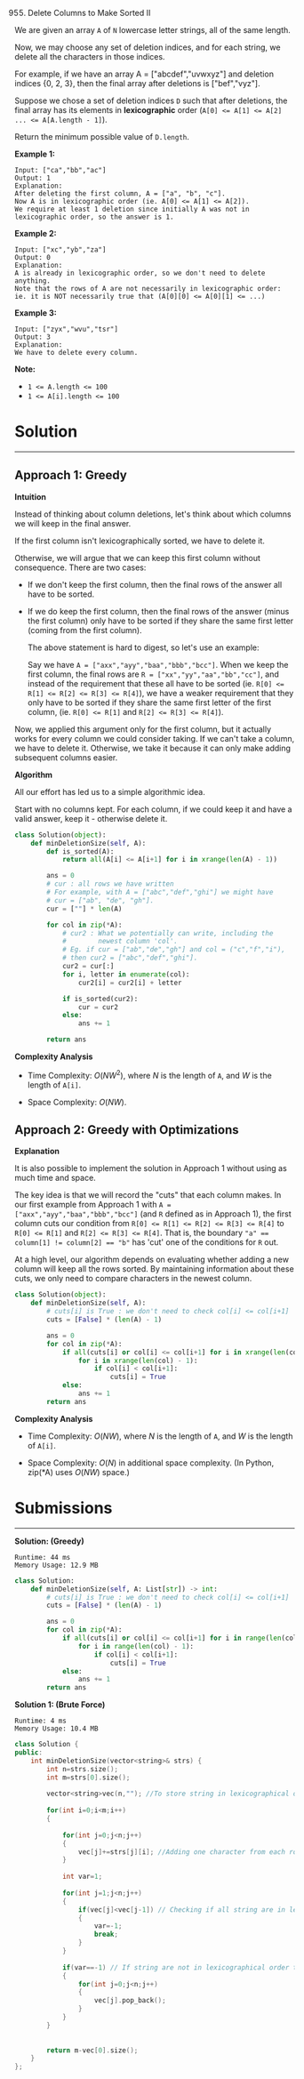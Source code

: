 955. Delete Columns to Make Sorted II

We are given an array `A` of `N` lowercase letter strings, all of the same length.

Now, we may choose any set of deletion indices, and for each string, we delete all the characters in those indices.

For example, if we have an array A = ["abcdef","uvwxyz"] and deletion indices {0, 2, 3}, then the final array after deletions is ["bef","vyz"].

Suppose we chose a set of deletion indices `D` such that after deletions, the final array has its elements in **lexicographic** order (`A[0] <= A[1] <= A[2] ... <= A[A.length - 1]`).

Return the minimum possible value of `D.length`.

 

**Example 1:**
```
Input: ["ca","bb","ac"]
Output: 1
Explanation: 
After deleting the first column, A = ["a", "b", "c"].
Now A is in lexicographic order (ie. A[0] <= A[1] <= A[2]).
We require at least 1 deletion since initially A was not in lexicographic order, so the answer is 1.
```

**Example 2:**
```
Input: ["xc","yb","za"]
Output: 0
Explanation: 
A is already in lexicographic order, so we don't need to delete anything.
Note that the rows of A are not necessarily in lexicographic order:
ie. it is NOT necessarily true that (A[0][0] <= A[0][1] <= ...)
```

**Example 3:**
```
Input: ["zyx","wvu","tsr"]
Output: 3
Explanation: 
We have to delete every column.
```

**Note:**

* `1 <= A.length <= 100`
* `1 <= A[i].length <= 100`

# Solution
---
## Approach 1: Greedy
**Intuition**

Instead of thinking about column deletions, let's think about which columns we will keep in the final answer.

If the first column isn't lexicographically sorted, we have to delete it.

Otherwise, we will argue that we can keep this first column without consequence. There are two cases:

* If we don't keep the first column, then the final rows of the answer all have to be sorted.

* If we do keep the first column, then the final rows of the answer (minus the first column) only have to be sorted if they share the same first letter (coming from the first column).

    The above statement is hard to digest, so let's use an example:

    Say we have `A = ["axx","ayy","baa","bbb","bcc"]`. When we keep the first column, the final rows are `R = ["xx","yy","aa","bb","cc"]`, and instead of the requirement that these all have to be sorted (ie. `R[0] <= R[1] <= R[2] <= R[3] <= R[4]`), we have a weaker requirement that they only have to be sorted if they share the same first letter of the first column, (ie. `R[0] <= R[1]` and `R[2] <= R[3] <= R[4]`).

Now, we applied this argument only for the first column, but it actually works for every column we could consider taking. If we can't take a column, we have to delete it. Otherwise, we take it because it can only make adding subsequent columns easier.

**Algorithm**

All our effort has led us to a simple algorithmic idea.

Start with no columns kept. For each column, if we could keep it and have a valid answer, keep it - otherwise delete it.

```python
class Solution(object):
    def minDeletionSize(self, A):
        def is_sorted(A):
            return all(A[i] <= A[i+1] for i in xrange(len(A) - 1))

        ans = 0
        # cur : all rows we have written
        # For example, with A = ["abc","def","ghi"] we might have
        # cur = ["ab", "de", "gh"].
        cur = [""] * len(A)  

        for col in zip(*A):
            # cur2 : What we potentially can write, including the
            #        newest column 'col'.
            # Eg. if cur = ["ab","de","gh"] and col = ("c","f","i"),
            # then cur2 = ["abc","def","ghi"].
            cur2 = cur[:]
            for i, letter in enumerate(col):
                cur2[i] = cur2[i] + letter

            if is_sorted(cur2):
                cur = cur2
            else:
                ans += 1

        return ans
```

**Complexity Analysis**

* Time Complexity: $O(NW^2)$, where $N$ is the length of `A`, and $W$ is the length of `A[i]`.

* Space Complexity: $O(NW)$.

## Approach 2: Greedy with Optimizations
**Explanation**

It is also possible to implement the solution in Approach 1 without using as much time and space.

The key idea is that we will record the "cuts" that each column makes. In our first example from Approach 1 with `A = ["axx","ayy","baa","bbb","bcc"]` (and `R` defined as in Approach 1), the first column cuts our condition from `R[0] <= R[1] <= R[2] <= R[3] <= R[4]` to `R[0] <= R[1]` and `R[2] <= R[3] <= R[4]`. That is, the boundary `"a" == column[1] != column[2] == "b"` has 'cut' one of the conditions for `R` out.

At a high level, our algorithm depends on evaluating whether adding a new column will keep all the rows sorted. By maintaining information about these cuts, we only need to compare characters in the newest column.

```python
class Solution(object):
    def minDeletionSize(self, A):
        # cuts[i] is True : we don't need to check col[i] <= col[i+1]
        cuts = [False] * (len(A) - 1)

        ans = 0
        for col in zip(*A):
            if all(cuts[i] or col[i] <= col[i+1] for i in xrange(len(col) - 1)):
                for i in xrange(len(col) - 1):
                    if col[i] < col[i+1]:
                        cuts[i] = True
            else:
                ans += 1
        return ans
```

**Complexity Analysis**

* Time Complexity: $O(NW)$, where $N$ is the length of `A`, and $W$ is the length of `A[i]`.

* Space Complexity: $O(N)$ in additional space complexity. (In Python, zip(*A) uses $O(NW)$ space.)

# Submissions
---
**Solution: (Greedy)**
```
Runtime: 44 ms
Memory Usage: 12.9 MB
```
```python
class Solution:
    def minDeletionSize(self, A: List[str]) -> int:
        # cuts[i] is True : we don't need to check col[i] <= col[i+1]
        cuts = [False] * (len(A) - 1)

        ans = 0
        for col in zip(*A):
            if all(cuts[i] or col[i] <= col[i+1] for i in range(len(col) - 1)):
                for i in range(len(col) - 1):
                    if col[i] < col[i+1]:
                        cuts[i] = True
            else:
                ans += 1
        return ans
```

**Solution 1: (Brute Force)**
```
Runtime: 4 ms
Memory Usage: 10.4 MB
```
```c++
class Solution {
public:
    int minDeletionSize(vector<string>& strs) {
        int n=strs.size();
        int m=strs[0].size();
        
        vector<string>vec(n,""); //To store string in lexicographical order
       
        for(int i=0;i<m;i++)
        {
            
            for(int j=0;j<n;j++)
            {
                vec[j]+=strs[j][i]; //Adding one character from each row 
            }
          
            int var=1;
            
            for(int j=1;j<n;j++)
            {
                if(vec[j]<vec[j-1]) // Checking if all string are in lexicographical order or not
                {
                    var=-1;
                    break;
                }
            }
            
            if(var==-1) // If string are not in lexicographical order then we willl remove current added elemet from all strings
            {
                for(int j=0;j<n;j++)
                {
                    vec[j].pop_back();
                }
            }
        }
        
        
        return m-vec[0].size();
    }
};
```
